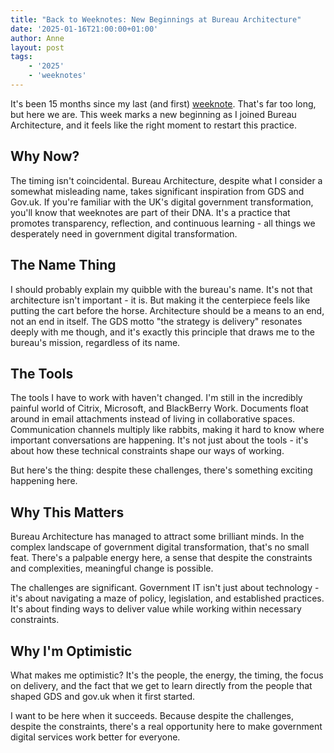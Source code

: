 ```yaml
---
title: "Back to Weeknotes: New Beginnings at Bureau Architecture"
date: '2025-01-16T21:00:00+01:00'
author: Anne
layout: post
tags:
    - '2025'
    - 'weeknotes'
---
```


It's been 15 months since my last (and first) [weeknote](/2023/08/20/ivory-tower.html). That's far too long, but here we are. This week marks a new beginning as I joined Bureau Architecture, and it feels like the right moment to restart this practice.

## Why Now?

The timing isn't coincidental. Bureau Architecture, despite what I consider a somewhat misleading name, takes significant inspiration from GDS and Gov.uk. If you're familiar with the UK's digital government transformation, you'll know that weeknotes are part of their DNA. It's a practice that promotes transparency, reflection, and continuous learning - all things we desperately need in government digital transformation. 

## The Name Thing

I should probably explain my quibble with the bureau's name. It's not that architecture isn't important - it is. But making it the centerpiece feels like putting the cart before the horse. Architecture should be a means to an end, not an end in itself. The GDS motto "the strategy is delivery" resonates deeply with me though, and it's exactly this principle that draws me to the bureau's mission, regardless of its name.

## The Tools

The tools I have to work with haven't changed. I'm still in the incredibly painful world of Citrix, Microsoft, and BlackBerry Work. Documents float around in email attachments instead of living in collaborative spaces. Communication channels multiply like rabbits, making it hard to know where important conversations are happening. It's not just about the tools - it's about how these technical constraints shape our ways of working.

But here's the thing: despite these challenges, there's something exciting happening here.

## Why This Matters

Bureau Architecture has managed to attract some brilliant minds. In the complex landscape of government digital transformation, that's no small feat. There's a palpable energy here, a sense that despite the constraints and complexities, meaningful change is possible.

The challenges are significant. Government IT isn't just about technology - it's about navigating a maze of policy, legislation, and established practices. It's about finding ways to deliver value while working within necessary constraints. 

## Why I'm Optimistic

What makes me optimistic? It's the people, the energy, the timing, the focus on delivery, and the fact that we get to learn directly from the people that shaped GDS and gov.uk when it first started. 

I want to be here when it succeeds. Because despite the challenges, despite the constraints, there's a real opportunity here to make government digital services work better for everyone.
